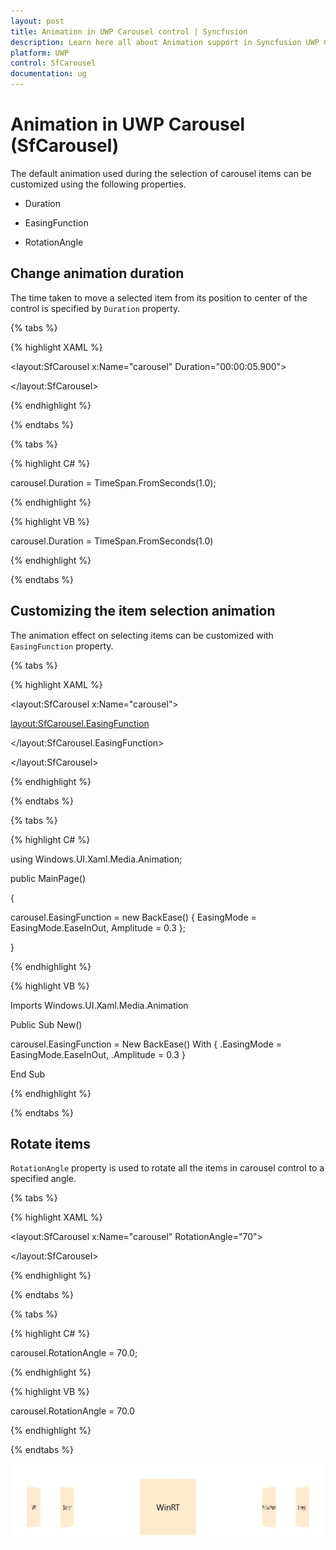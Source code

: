 ```yaml
---
layout: post
title: Animation in UWP Carousel control | Syncfusion
description: Learn here all about Animation support in Syncfusion UWP Carousel (SfCarousel) control and more.
platform: UWP
control: SfCarousel
documentation: ug
---
```


# Animation in UWP Carousel (SfCarousel)

The default animation used during the selection of carousel items can be customized using the following properties.

* Duration

* EasingFunction

* RotationAngle

## Change animation duration

The time taken to move a selected item from its position to center of the control is specified by `Duration` property.

{% tabs %}

{% highlight XAML %}

<layout:SfCarousel x:Name="carousel" Duration="00:00:05.900">

</layout:SfCarousel>

{% endhighlight %}

{% endtabs %}

{% tabs %}

{% highlight C# %}

carousel.Duration =  TimeSpan.FromSeconds(1.0);

{% endhighlight %}

{% highlight VB %}

carousel.Duration = TimeSpan.FromSeconds(1.0)

{% endhighlight %}

{% endtabs %}

## Customizing the item selection animation

The animation effect on selecting items can be customized with `EasingFunction` property.

{% tabs %}

{% highlight XAML %}

<layout:SfCarousel x:Name="carousel">

<layout:SfCarousel.EasingFunction>

<BackEase EasingMode="EaseInOut" Amplitude="0.3"/>

</layout:SfCarousel.EasingFunction>

</layout:SfCarousel>

{% endhighlight %}

{% endtabs %}

{% tabs %}

{% highlight C# %}

using Windows.UI.Xaml.Media.Animation; 


public MainPage()

{
	
carousel.EasingFunction = new BackEase() { EasingMode = EasingMode.EaseInOut, Amplitude = 0.3 };

}

{% endhighlight %}

{% highlight VB %}

Imports Windows.UI.Xaml.Media.Animation

Public Sub New()


carousel.EasingFunction = New BackEase() With {
	.EasingMode = EasingMode.EaseInOut,
	.Amplitude = 0.3
}

End Sub

{% endhighlight %}

{% endtabs %}

## Rotate items

`RotationAngle` property is used to rotate all the items in carousel control to a specified angle.

{% tabs %}

{% highlight XAML %}

<layout:SfCarousel x:Name="carousel" RotationAngle="70">

</layout:SfCarousel>

{% endhighlight %}

{% endtabs %}

{% tabs %}

{% highlight C# %}

carousel.RotationAngle = 70.0;

{% endhighlight %}

{% highlight VB %}

carousel.RotationAngle = 70.0

{% endhighlight %}

{% endtabs %}

![Provided the Animated to Carousel](SfCarousel-images/SfCarousel-img12.jpeg)


